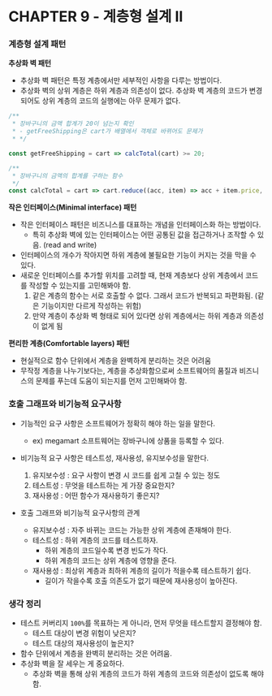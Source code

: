# CHAPTER 9 - 계층형 설계 II

### 계층형 설계 패턴

**추상화 벽 패턴**

- 추상화 벽 패턴은 특정 계층에서만 세부적인 사항을 다루는 방법이다.
- 추상화 벽의 상위 계층은 하위 계층과 의존성이 없다. 추상화 벽 계층의 코드가 변경되어도 상위 계층의 코드의 실행에는 아무 문제가 없다.

```js
/**
 * 장바구니의 금액 합계가 20이 넘는지 확인
 * - getFreeShipping은 cart가 배열에서 객체로 바뀌어도 문제가
 * */

const getFreeShipping = cart => calcTotal(cart) >= 20;

/**
 * 장바구니의 금액의 합계를 구하는 함수
 */
const calcTotal = cart => cart.reduce((acc, item) => acc + item.price, 0);
```

**작은 인터페이스(Minimal interface) 패턴**

- 작은 인터페이스 패턴은 비즈니스를 대표하는 개념을 인터페이스화 하는 방법이다.
  - 특히 추상화 벽에 있는 인터페이스는 어떤 공통된 값을 접근하거나 조작할 수 있음. (read and write)
- 인터페이스의 개수가 작아지면 하위 계층에 불필요한 기능이 커지는 것을 막을 수 있다.
- 새로운 인터페이스를 추가할 위치를 고려할 때, 현재 계층보다 상위 계층에서 코드를 작성할 수 있는지를 고민해봐야 함.
  1. 같은 계층의 함수는 서로 호출할 수 없다. 그래서 코드가 반복되고 파편화됨. (같은 기능이지만 다르게 작성하는 위험)
  2. 만약 계층이 추상화 벽 형태로 되어 있다면 상위 계층에서는 하위 계층과 의존성이 없게 됨

**편리한 계층(Comfortable layers) 패턴**

- 현실적으로 함수 단위에서 계층을 완벽하게 분리하는 것은 어려움
- 무작정 계층을 나누기보다는, 계층을 추상화함으로써 소프트웨어의 품질과 비즈니스의 문제를 푸는데 도움이 되는지를 먼저 고민해봐야 함.

### 호출 그래프와 비기능적 요구사항

- 기능적인 요구 사항은 소프트웨어가 정확히 해야 하는 일을 말한다.
  - ex) megamart 소프트웨어는 장바구니에 상품을 등록할 수 있다.
- 비기능적 요구 사항은 테스트성, 재사용성, 유지보수성을 말한다.

  1. 유지보수성 : 요구 사항이 변경 시 코드를 쉽게 고칠 수 있는 정도
  2. 테스트성 : 무엇을 테스트하는 게 가장 중요한지?
  3. 재사용성 : 어떤 함수가 재사용하기 좋은지?

- 호출 그래프와 비기능적 요구사항의 관계
  - 유지보수성 : 자주 바뀌는 코드는 가능한 상위 계층에 존재해야 한다.
  - 테스트성 : 하위 계층의 코드를 테스트하자.
    - 하위 계층의 코드일수록 변경 빈도가 작다.
    - 하위 계층의 코드는 상위 계층에 영향을 준다.
  - 재사용성 : 최상위 계층과 최하위 계층의 길이가 적을수록 테스트하기 쉽다.
    - 길이가 작을수록 호출 의존도가 없기 때문에 재사용성이 높아진다.

### 생각 정리

- 테스트 커버리지 `100%`를 목표하는 게 아니라, 먼저 무엇을 테스트할지 결정해야 함.
  - 테스트 대상이 변경 위험이 낮은지?
  - 테스트 대상의 재사용성이 높은지?
- 함수 단위에서 계층을 완벽히 분리하는 것은 어려움.
- 추상화 벽을 잘 세우는 게 중요하다.
  - 추상화 벽을 통해 상위 계층의 코드가 하위 계층의 코드와 의존성이 없도록 해야 함.
